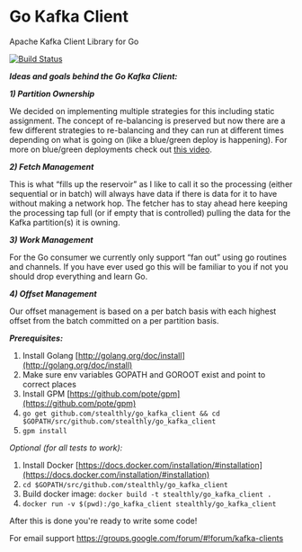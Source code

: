Go Kafka Client
===============

Apache Kafka Client Library for Go

[![Build Status](https://travis-ci.org/stealthly/go_kafka_client.svg?branch=master)](https://travis-ci.org/stealthly/go_kafka_client)

***Ideas and goals behind the Go Kafka Client:***
 

***1) Partition Ownership***

We decided on implementing multiple strategies for this including static assignment. The concept of re-balancing is preserved but now there are a few different strategies to re-balancing and they can run at different times depending on what is going on (like a blue/green deploy is happening). For more on blue/green deployments check out [this video](https://www.youtube.com/watch?v=abK2Q_aecxY).
 
***2) Fetch Management***

This is what “fills up the reservoir” as I like to call it so the processing (either sequential or in batch) will always have data if there is data for it to have without making a network hop. The fetcher has to stay ahead here keeping the processing tap full (or if empty that is controlled) pulling the data for the Kafka partition(s) it is owning.
 
***3) Work Management***

For the Go consumer we currently only support “fan out” using go routines and channels. If you have ever used go this will be familiar to you if not you should drop everything and learn Go.
 
***4) Offset Management***

Our offset management is based on a per batch basis with each highest offset from the batch committed on a per partition basis.

***Prerequisites:***

1. Install Golang [http://golang.org/doc/install](http://golang.org/doc/install)
2. Make sure env variables GOPATH and GOROOT exist and point to correct places
3. Install GPM [https://github.com/pote/gpm](https://github.com/pote/gpm)
4. `go get github.com/stealthly/go_kafka_client && cd $GOPATH/src/github.com/stealthly/go_kafka_client`
5. `gpm install`

*Optional (for all tests to work):*

1. Install Docker [https://docs.docker.com/installation/#installation](https://docs.docker.com/installation/#installation)
2. `cd $GOPATH/src/github.com/stealthly/go_kafka_client`
3. Build docker image: `docker build -t stealthly/go_kafka_client .`
4. `docker run -v $(pwd):/go_kafka_client stealthly/go_kafka_client`

After this is done you're ready to write some code!

For email support https://groups.google.com/forum/#!forum/kafka-clients

